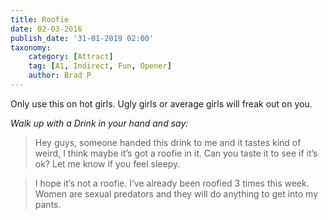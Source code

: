 ```yaml
---
title: Roofie
date: 02-03-2016
publish_date: '31-01-2019 02:00'
taxonomy:
    category: [Attract]
    tag: [A1, Indirect, Fun, Opener]
    author: Brad P
---
```


Only use this on hot girls. Ugly girls or average girls will freak out on you. 

_Walk up with a Drink in your hand and say:_


> Hey guys, someone handed this drink to me and it tastes kind of weird, I think maybe it’s got a roofie in it. Can you taste it to see if it’s ok? Let me know if you feel sleepy.

> I hope it’s not a roofie. I’ve already been roofied 3 times this week. Women are sexual predators and they will do anything to get into my pants.